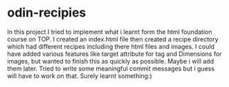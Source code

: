 # odin-recipies
In this project I tried to implement what i learnt form the html foundation course on TOP.
I created an index.html file then created a recipe directory which had different recipes including there html files and images. I could have added various features like target attribute for <a> tag and Dimensions for images, but wanted to finish this as quickly as possible. Maybe i will add them later. Tried to write some meaningful commit messages but i guess will have to work on that. Surely learnt something:)
